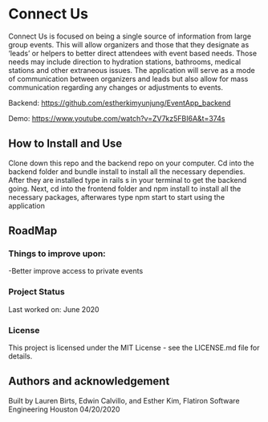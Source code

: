 # Connect Us

Connect Us is focused on being a single source of information from large group events. This will allow organizers and those that they designate as ‘leads’ or helpers to better direct attendees with event based needs. Those needs may include direction to hydration stations, bathrooms, medical stations and other extraneous issues. The application will serve as a mode of communication between organizers and leads but also allow for mass communication regarding any changes or adjustments to events.

Backend: https://github.com/estherkimyunjung/EventApp_backend

Demo: https://www.youtube.com/watch?v=ZV7kz5FBI6A&t=374s

## How to Install and Use

Clone down this repo and the backend repo on your computer. Cd into the backend folder and bundle install to install all the necessary dependies. After they are installed type in rails s in your terminal to get the backend going. Next, cd into the frontend folder and npm install to install all the necessary packages, afterwares type npm start to start using the application

## RoadMap

### Things to improve upon:
   -Better improve access to private events

### Project Status

Last worked on: June 2020

### License
This project is licensed under the MIT License - see the LICENSE.md file for details.

## Authors and acknowledgement

Built by Lauren Birts, Edwin Calvillo, and Esther Kim, Flatiron Software Engineering Houston 04/20/2020

